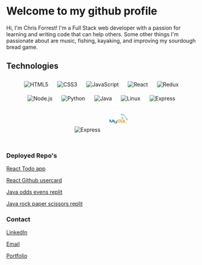 <h1>Welcome to my github profile</h1>

<p>Hi, I'm Chris Forrest! I'm a Full Stack web developer with a passion for learning and writing code that can help others. Some other things I'm passionate about are music, fishing, kayaking, and improving my sourdough bread game.</p>

<h2>Technologies</h2>
<div align="center">  
<img style="margin: 10px" src="https://profilinator.rishav.dev/skills-assets/html5-original-wordmark.svg" alt="HTML5" height="50" />  
<img style="margin: 10px" src="https://profilinator.rishav.dev/skills-assets/css3-original-wordmark.svg" alt="CSS3" height="50" />  
<img style="margin: 10px" src="https://profilinator.rishav.dev/skills-assets/javascript-original.svg" alt="JavaScript" height="50" />  
<img style="margin: 10px" src="https://profilinator.rishav.dev/skills-assets/react-original-wordmark.svg" alt="React" height="50" />  
<img style="margin: 10px" src="https://profilinator.rishav.dev/skills-assets/redux-original.svg" alt="Redux" height="50" />  
<img style="margin: 10px" src="https://profilinator.rishav.dev/skills-assets/nodejs-original-wordmark.svg" alt="Node.js" height="50" />  
<img style="margin: 10px" src="https://profilinator.rishav.dev/skills-assets/python-original.svg" alt="Python" height="50" />  
<img style="margin: 10px" src="https://profilinator.rishav.dev/skills-assets/java-original-wordmark.svg" alt="Java" height="50" /> 
<img style="margin: 10px" src="https://profilinator.rishav.dev/skills-assets/linux-original.svg" alt="Linux" height="50" /> 
<img style="margin: 10px" src="https://profilinator.rishav.dev/skills-assets/express-original-wordmark.svg" alt="Express" height="50" />
<img style="margin: 10px" src="https://www.vectorlogo.zone/logos/getpostman/getpostman-icon.svg" alt="Express" height="50" />
<img style="margin: 10px" src="https://raw.githubusercontent.com/devicons/devicon/master/icons/mysql/mysql-original-wordmark.svg" alt="Msql" height="50" />
</div>
<br /> 

<h3>Deployed Repo's</h3>

[React Todo app](https://fervent-noyce-ff07a4.netlify.app/)
  
[React Github usercard](https://react-github-user-card-nine-fawn.vercel.app/)

[Java odds evens replit](https://repl.it/join/jgwhihyc-chrisforrest)

[Java rock paper scissors replit](https://replit.com/join/curasxjk-chrisforrest)

<h3>Contact</h3>

[LinkedIn](https://www.linkedin.com/in/chrisforrest737) 
                      
[Email](chrisforrest737@gmail.com)  
                                          
[Portfolio](https://cdf-portfolio.vercel.app/)
